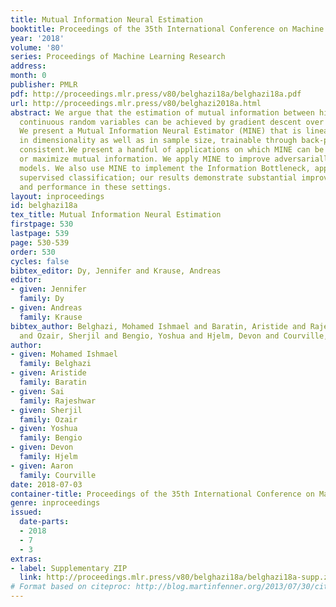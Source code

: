 ```yaml
---
title: Mutual Information Neural Estimation
booktitle: Proceedings of the 35th International Conference on Machine Learning
year: '2018'
volume: '80'
series: Proceedings of Machine Learning Research
address: 
month: 0
publisher: PMLR
pdf: http://proceedings.mlr.press/v80/belghazi18a/belghazi18a.pdf
url: http://proceedings.mlr.press/v80/belghazi2018a.html
abstract: We argue that the estimation of mutual information between high dimensional
  continuous random variables can be achieved by gradient descent over neural networks.
  We present a Mutual Information Neural Estimator (MINE) that is linearly scalable
  in dimensionality as well as in sample size, trainable through back-prop, and strongly
  consistent.We present a handful of applications on which MINE can be used to minimize
  or maximize mutual information. We apply MINE to improve adversarially trained generative
  models. We also use MINE to implement the Information Bottleneck, applying it to
  supervised classification; our results demonstrate substantial improvement in flexibility
  and performance in these settings.
layout: inproceedings
id: belghazi18a
tex_title: Mutual Information Neural Estimation
firstpage: 530
lastpage: 539
page: 530-539
order: 530
cycles: false
bibtex_editor: Dy, Jennifer and Krause, Andreas
editor:
- given: Jennifer
  family: Dy
- given: Andreas
  family: Krause
bibtex_author: Belghazi, Mohamed Ishmael and Baratin, Aristide and Rajeshwar, Sai
  and Ozair, Sherjil and Bengio, Yoshua and Hjelm, Devon and Courville, Aaron
author:
- given: Mohamed Ishmael
  family: Belghazi
- given: Aristide
  family: Baratin
- given: Sai
  family: Rajeshwar
- given: Sherjil
  family: Ozair
- given: Yoshua
  family: Bengio
- given: Devon
  family: Hjelm
- given: Aaron
  family: Courville
date: 2018-07-03
container-title: Proceedings of the 35th International Conference on Machine Learning
genre: inproceedings
issued:
  date-parts:
  - 2018
  - 7
  - 3
extras:
- label: Supplementary ZIP
  link: http://proceedings.mlr.press/v80/belghazi18a/belghazi18a-supp.zip
# Format based on citeproc: http://blog.martinfenner.org/2013/07/30/citeproc-yaml-for-bibliographies/
---
```

